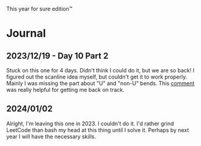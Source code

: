 This year for sure edition™


# Journal
## 2023/12/19 - Day 10 Part 2
Stuck on this one for 4 days. Didn't think I could do it, but we are so back!
I figured out the scanline idea myself, but couldn't get it to work properly. 
Mainly I was missing the part about "U" and "non-U" bends. This [comment](https://old.reddit.com/r/adventofcode/comments/18f1sgh/2023_day_10_part_2_advise_on_part_2/kcripvi/) was really
helpful for getting me back on track.
## 2024/01/02
Alright, I'm leaving this one in 2023. I couldn't do it. I'd rather grind LeetCode than bash my head at this thing until I solve it. Perhaps by next year I will have the necessary skills.
